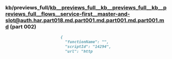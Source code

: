 ### kb/previews_full/kb__previews_full__kb__previews_full__kb__previews_full__flows__service-first__master-and-slot@auth.har.part018.md.part001.md.part001.md.part001.md (part 002)

```md
                        {
                          "functionName": "",
                          "scriptId": "14294",
                          "url": "http
```

```
